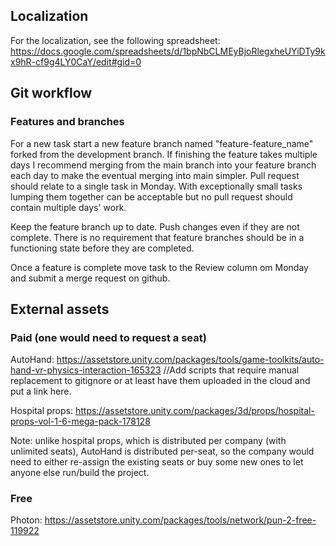 ## Localization

For the localization, see the following spreadsheet: 
https://docs.google.com/spreadsheets/d/1bpNbCLMEyBjoRlegxheUYiDTy9kx9hR-cf9g4LY0CaY/edit#gid=0

## Git workflow

### Features and branches

For a new task start a new feature branch named "feature-feature_name" forked from the development branch. If finishing the feature takes multiple days I recommend merging from the main branch into your feature branch each day to make the eventual merging into main simpler. Pull request should relate to a single task in Monday. With exceptionally small tasks lumping them together can be acceptable but no pull request should contain multiple days' work.

Keep the feature branch up to date. Push changes even if they are not complete. There is no requirement that feature branches should be in a functioning state before they are completed.

Once a feature is complete move task to the Review column om Monday and submit a merge request on github.

## External assets

### Paid (one would need to request a seat)

AutoHand: https://assetstore.unity.com/packages/tools/game-toolkits/auto-hand-vr-physics-interaction-165323
//Add scripts that require manual replacement to gitignore or at least have them uploaded in the cloud and put a link here.

Hospital props: https://assetstore.unity.com/packages/3d/props/hospital-props-vol-1-6-mega-pack-178128

Note: unlike hospital props, which is distributed per company (with unlimited seats), AutoHand is distributed per-seat, so the company would need to either re-assign the existing seats or buy some new ones to let anyone else run/build the project.

### Free

Photon: https://assetstore.unity.com/packages/tools/network/pun-2-free-119922
